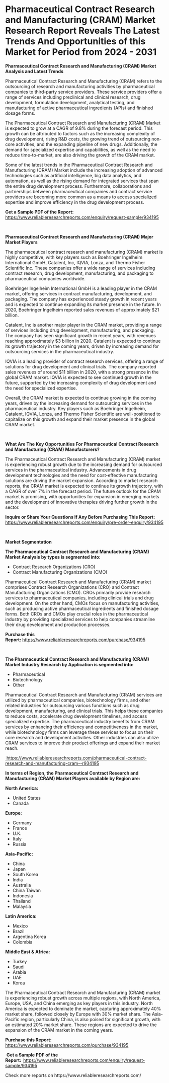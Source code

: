 <p><h1>Pharmaceutical Contract Research and Manufacturing (CRAM) Market Research Report Reveals The Latest Trends And Opportunities of this Market for Period from 2024 - 2031</h1></p><p><strong>Pharmaceutical Contract Research and Manufacturing (CRAM) Market Analysis and Latest Trends</strong></p>
<p><p>Pharmaceutical Contract Research and Manufacturing (CRAM) refers to the outsourcing of research and manufacturing activities by pharmaceutical companies to third-party service providers. These service providers offer a range of services including preclinical and clinical research, drug development, formulation development, analytical testing, and manufacturing of active pharmaceutical ingredients (APIs) and finished dosage forms.</p><p>The Pharmaceutical Contract Research and Manufacturing (CRAM) Market is expected to grow at a CAGR of 9.8% during the forecast period. This growth can be attributed to factors such as the increasing complexity of drug development, rising R&D costs, the growing trend of outsourcing non-core activities, and the expanding pipeline of new drugs. Additionally, the demand for specialized expertise and capabilities, as well as the need to reduce time-to-market, are also driving the growth of the CRAM market.</p><p>Some of the latest trends in the Pharmaceutical Contract Research and Manufacturing (CRAM) Market include the increasing adoption of advanced technologies such as artificial intelligence, big data analytics, and automation, as well as the rising demand for integrated services that span the entire drug development process. Furthermore, collaborations and partnerships between pharmaceutical companies and contract service providers are becoming more common as a means to access specialized expertise and improve efficiency in the drug development process.</p></p>
<p><strong>Get a Sample PDF of the Report:&nbsp;</strong> <a href="https://www.reliableresearchreports.com/enquiry/request-sample/934195">https://www.reliableresearchreports.com/enquiry/request-sample/934195</a></p>
<p>&nbsp;</p>
<p><strong>Pharmaceutical Contract Research and Manufacturing (CRAM) Major Market Players</strong></p>
<p><p>The pharmaceutical contract research and manufacturing (CRAM) market is highly competitive, with key players such as Boehringer Ingelheim International GmbH, Catalent, Inc, IQVIA, Lonza, and Thermo Fisher Scientific Inc. These companies offer a wide range of services including contract research, drug development, manufacturing, and packaging to pharmaceutical companies worldwide.</p><p>Boehringer Ingelheim International GmbH is a leading player in the CRAM market, offering services in contract manufacturing, development, and packaging. The company has experienced steady growth in recent years and is expected to continue expanding its market presence in the future. In 2020, Boehringer Ingelheim reported sales revenues of approximately $21 billion.</p><p>Catalent, Inc is another major player in the CRAM market, providing a range of services including drug development, manufacturing, and packaging. The company has seen significant growth in recent years, with revenues reaching approximately $3 billion in 2020. Catalent is expected to continue its growth trajectory in the coming years, driven by increasing demand for outsourcing services in the pharmaceutical industry.</p><p>IQVIA is a leading provider of contract research services, offering a range of solutions for drug development and clinical trials. The company reported sales revenues of around $11 billion in 2020, with a strong presence in the global CRAM market. IQVIA is expected to see continued growth in the future, supported by the increasing complexity of drug development and the need for specialized expertise.</p><p>Overall, the CRAM market is expected to continue growing in the coming years, driven by the increasing demand for outsourcing services in the pharmaceutical industry. Key players such as Boehringer Ingelheim, Catalent, IQVIA, Lonza, and Thermo Fisher Scientific are well-positioned to capitalize on this growth and expand their market presence in the global CRAM market.</p></p>
<p>&nbsp;</p>
<p><strong>What Are The Key Opportunities For Pharmaceutical Contract Research and Manufacturing (CRAM) Manufacturers?</strong></p>
<p><p>The Pharmaceutical Contract Research and Manufacturing (CRAM) market is experiencing robust growth due to the increasing demand for outsourced services in the pharmaceutical industry. Advancements in drug development technologies and the need for cost-effective manufacturing solutions are driving the market expansion. According to market research reports, the CRAM market is expected to continue its growth trajectory, with a CAGR of over 7% in the forecast period. The future outlook for the CRAM market is promising, with opportunities for expansion in emerging markets and the development of innovative therapies driving further growth in the sector.</p></p>
<p><strong>Inquire or Share Your Questions If Any Before Purchasing This Report:</strong> <a href="https://www.reliableresearchreports.com/enquiry/pre-order-enquiry/934195">https://www.reliableresearchreports.com/enquiry/pre-order-enquiry/934195</a></p>
<p>&nbsp;</p>
<p><strong>Market Segmentation</strong></p>
<p><strong>The Pharmaceutical Contract Research and Manufacturing (CRAM) Market Analysis by types is segmented into:</strong></p>
<p><ul><li>Contract Research Organizations (CRO)</li><li>Contract Manufacturing Organizations (CMO)</li></ul></p>
<p><p>Pharmaceutical Contract Research and Manufacturing (CRAM) market comprises Contract Research Organizations (CRO) and Contract Manufacturing Organizations (CMO). CROs primarily provide research services to pharmaceutical companies, including clinical trials and drug development. On the other hand, CMOs focus on manufacturing activities, such as producing active pharmaceutical ingredients and finished dosage forms. Both CROs and CMOs play crucial roles in the pharmaceutical industry by providing specialized services to help companies streamline their drug development and production processes.</p></p>
<p><strong>Purchase this Report:&nbsp;</strong><a href="https://www.reliableresearchreports.com/purchase/934195">https://www.reliableresearchreports.com/purchase/934195</a></p>
<p>&nbsp;</p>
<p><strong>The Pharmaceutical Contract Research and Manufacturing (CRAM) Market Industry Research by Application is segmented into:</strong></p>
<p><ul><li>Pharmaceutical</li><li>Biotechnology</li><li>Other</li></ul></p>
<p><p>Pharmaceutical Contract Research and Manufacturing (CRAM) services are utilized by pharmaceutical companies, biotechnology firms, and other related industries for outsourcing various functions such as drug development, manufacturing, and clinical trials. This helps these companies to reduce costs, accelerate drug development timelines, and access specialized expertise. The pharmaceutical industry benefits from CRAM services by enhancing their efficiency and competitiveness in the market, while biotechnology firms can leverage these services to focus on their core research and development activities. Other industries can also utilize CRAM services to improve their product offerings and expand their market reach.</p></p>
<p><a href="https://www.reliableresearchreports.com/pharmaceutical-contract-research-and-manufacturing-cram--r934195">&nbsp;https://www.reliableresearchreports.com/pharmaceutical-contract-research-and-manufacturing-cram--r934195</a></p>
<p><strong>In terms of Region, the Pharmaceutical Contract Research and Manufacturing (CRAM) Market Players available by Region are:</strong></p>
<p>
    <p> <strong> North America: </strong>
        <ul>
            <li>United States</li>
            <li>Canada</li>
        </ul>
        </p> 
    <p> <strong> Europe: </strong>
        <ul>
            <li>Germany</li>
            <li>France</li>
            <li>U.K.</li>
            <li>Italy</li>
            <li>Russia</li>
        </ul>
        </p> 
    <p> <strong> Asia-Pacific: </strong>
        <ul>
            <li>China</li>
            <li>Japan</li>
            <li>South Korea</li>
            <li>India</li>
            <li>Australia</li>
            <li>China Taiwan</li>
            <li>Indonesia</li>
            <li>Thailand</li>
            <li>Malaysia</li>
        </ul>
        </p> 
    <p> <strong> Latin America: </strong>
        <ul>
            <li>Mexico</li>
            <li>Brazil</li>
            <li>Argentina Korea</li>
            <li>Colombia</li>
        </ul>
        </p> 
    <p> <strong> Middle East & Africa: </strong>
        <ul>
            <li>Turkey</li>
            <li>Saudi</li>
            <li>Arabia</li>
            <li>UAE</li>
            <li>Korea</li>
        </ul>
    </p>
    </p>
<p><p>The Pharmaceutical Contract Research and Manufacturing (CRAM) market is experiencing robust growth across multiple regions, with North America, Europe, USA, and China emerging as key players in this industry. North America is expected to dominate the market, capturing approximately 40% market share, followed closely by Europe with 30% market share. The Asia-Pacific region, particularly China, is also poised for significant growth, with an estimated 20% market share. These regions are expected to drive the expansion of the CRAM market in the coming years.</p></p>
<p><strong>Purchase this Report: </strong><a href="https://www.reliableresearchreports.com/purchase/934195">https://www.reliableresearchreports.com/purchase/934195</a></p>
<p>&nbsp;<strong>Get a Sample PDF of the Report:&nbsp;&nbsp;</strong><a href="https://www.reliableresearchreports.com/enquiry/request-sample/934195">https://www.reliableresearchreports.com/enquiry/request-sample/934195</a></p>
<p><strong></strong></p>
<p>Check more reports on https://www.reliableresearchreports.com/</p>